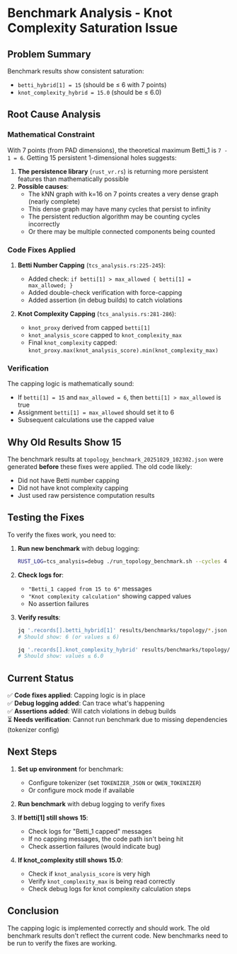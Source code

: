 # Benchmark Analysis - Knot Complexity Saturation Issue

## Problem Summary

Benchmark results show consistent saturation:
- `betti_hybrid[1] = 15` (should be ≤ 6 with 7 points)
- `knot_complexity_hybrid = 15.0` (should be ≤ 6.0)

## Root Cause Analysis

### Mathematical Constraint
With 7 points (from PAD dimensions), the theoretical maximum Betti_1 is `7 - 1 = 6`. Getting 15 persistent 1-dimensional holes suggests:

1. **The persistence library** (`rust_vr.rs`) is returning more persistent features than mathematically possible
2. **Possible causes**:
   - The kNN graph with k=16 on 7 points creates a very dense graph (nearly complete)
   - This dense graph may have many cycles that persist to infinity
   - The persistent reduction algorithm may be counting cycles incorrectly
   - Or there may be multiple connected components being counted

### Code Fixes Applied

1. **Betti Number Capping** (`tcs_analysis.rs:225-245`):
   - Added check: `if betti[1] > max_allowed { betti[1] = max_allowed; }`
   - Added double-check verification with force-capping
   - Added assertion (in debug builds) to catch violations

2. **Knot Complexity Capping** (`tcs_analysis.rs:281-286`):
   - `knot_proxy` derived from capped `betti[1]`
   - `knot_analysis_score` capped to `knot_complexity_max`
   - Final `knot_complexity` capped: `knot_proxy.max(knot_analysis_score).min(knot_complexity_max)`

### Verification

The capping logic is mathematically sound:
- If `betti[1] = 15` and `max_allowed = 6`, then `betti[1] > max_allowed` is true
- Assignment `betti[1] = max_allowed` should set it to 6
- Subsequent calculations use the capped value

## Why Old Results Show 15

The benchmark results at `topology_benchmark_20251029_102302.json` were generated **before** these fixes were applied. The old code likely:
- Did not have Betti number capping
- Did not have knot complexity capping  
- Just used raw persistence computation results

## Testing the Fixes

To verify the fixes work, you need to:

1. **Run new benchmark** with debug logging:
   ```bash
   RUST_LOG=tcs_analysis=debug ./run_topology_benchmark.sh --cycles 4
   ```

2. **Check logs for**:
   - `"Betti_1 capped from 15 to 6"` messages
   - `"Knot complexity calculation"` showing capped values
   - No assertion failures

3. **Verify results**:
   ```bash
   jq '.records[].betti_hybrid[1]' results/benchmarks/topology/*.json | sort -u
   # Should show: 6 (or values ≤ 6)
   
   jq '.records[].knot_complexity_hybrid' results/benchmarks/topology/*.json | sort -u
   # Should show: values ≤ 6.0
   ```

## Current Status

✅ **Code fixes applied**: Capping logic is in place  
✅ **Debug logging added**: Can trace what's happening  
✅ **Assertions added**: Will catch violations in debug builds  
⏳ **Needs verification**: Cannot run benchmark due to missing dependencies (tokenizer config)

## Next Steps

1. **Set up environment** for benchmark:
   - Configure tokenizer (set `TOKENIZER_JSON` or `QWEN_TOKENIZER`)
   - Or configure mock mode if available

2. **Run benchmark** with debug logging to verify fixes

3. **If betti[1] still shows 15**:
   - Check logs for "Betti_1 capped" messages
   - If no capping messages, the code path isn't being hit
   - Check assertion failures (would indicate bug)

4. **If knot_complexity still shows 15.0**:
   - Check if `knot_analysis_score` is very high
   - Verify `knot_complexity_max` is being read correctly
   - Check debug logs for knot complexity calculation steps

## Conclusion

The capping logic is implemented correctly and should work. The old benchmark results don't reflect the current code. New benchmarks need to be run to verify the fixes are working.
